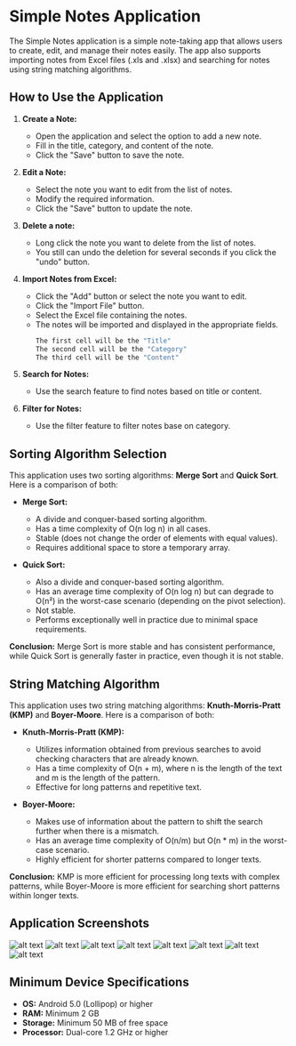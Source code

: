 # Simple Notes Application

The Simple Notes application is a simple note-taking app that allows users to create, edit, and manage their notes easily. The app also supports importing notes from Excel files (.xls and .xlsx) and searching for notes using string matching algorithms.

## How to Use the Application

1. **Create a Note:**
   - Open the application and select the option to add a new note.
   - Fill in the title, category, and content of the note.
   - Click the "Save" button to save the note.

2. **Edit a Note:**
   - Select the note you want to edit from the list of notes.
   - Modify the required information.
   - Click the "Save" button to update the note.
3. **Delete a note:**
   - Long click the note you want to delete from the list of notes.
   - You still can undo the deletion for several seconds if you click the "undo" button.


4. **Import Notes from Excel:**
   - Click the "Add" button or select the note you want to edit.
   - Click the "Import File" button.
   - Select the Excel file containing the notes.
   - The notes will be imported and displayed in the appropriate fields.
     ```bash
     The first cell will be the "Title"
     The second cell will be the "Category"
     The third cell will be the "Content"
      ```

5. **Search for Notes:**
   - Use the search feature to find notes based on title or content.
6. **Filter for Notes:**
   - Use the filter feature to filter notes base on category.

## Sorting Algorithm Selection

This application uses two sorting algorithms: **Merge Sort** and **Quick Sort**. Here is a comparison of both:

- **Merge Sort:**
  - A divide and conquer-based sorting algorithm.
  - Has a time complexity of O(n log n) in all cases.
  - Stable (does not change the order of elements with equal values).
  - Requires additional space to store a temporary array.

- **Quick Sort:**
  - Also a divide and conquer-based sorting algorithm.
  - Has an average time complexity of O(n log n) but can degrade to O(n²) in the worst-case scenario (depending on the pivot selection).
  - Not stable.
  - Performs exceptionally well in practice due to minimal space requirements.

**Conclusion:** 
Merge Sort is more stable and has consistent performance, while Quick Sort is generally faster in practice, even though it is not stable.

## String Matching Algorithm

This application uses two string matching algorithms: **Knuth-Morris-Pratt (KMP)** and **Boyer-Moore**. Here is a comparison of both:

- **Knuth-Morris-Pratt (KMP):**
  - Utilizes information obtained from previous searches to avoid checking characters that are already known.
  - Has a time complexity of O(n + m), where n is the length of the text and m is the length of the pattern.
  - Effective for long patterns and repetitive text.

- **Boyer-Moore:**
  - Makes use of information about the pattern to shift the search further when there is a mismatch.
  - Has an average time complexity of O(n/m) but O(n * m) in the worst-case scenario.
  - Highly efficient for shorter patterns compared to longer texts.

**Conclusion:** 
KMP is more efficient for processing long texts with complex patterns, while Boyer-Moore is more efficient for searching short patterns within longer texts.

## Application Screenshots

![alt text](image-3.png)
![alt text](image-1.png)
![alt text](image-2.png)
![alt text](image-4.png)
![alt text](image-5.png)
![alt text](image-6.png)
![alt text](image-7.png)
![alt text](image-8.png)


## Minimum Device Specifications

- **OS:** Android 5.0 (Lollipop) or higher
- **RAM:** Minimum 2 GB
- **Storage:** Minimum 50 MB of free space
- **Processor:** Dual-core 1.2 GHz or higher

